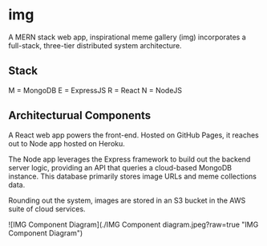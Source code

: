 # img
A MERN stack web app, inspirational meme gallery (img) incorporates a full-stack, three-tier distributed system architecture.

## Stack
M = MongoDB
E = ExpressJS
R = React
N = NodeJS
## Architecturual Components
A React web app powers the front-end. Hosted on GitHub Pages, it reaches out to Node app hosted on Heroku.

The Node app leverages the Express framework to build out the backend server logic, providing an API that queries a cloud-based MongoDB instance. This database primarily stores image URLs and meme collections data.

Rounding out the system, images are stored in an S3 bucket in the AWS suite of cloud services.

![IMG Component Diagram](./IMG Component diagram.jpeg?raw=true "IMG Component Diagram")
